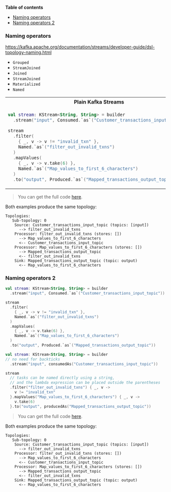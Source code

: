 <!--- TEST_NAME BasicsTest -->

**Table of contents**

<!--- TOC -->

  * [Naming operators](#naming-operators)
  * [Naming operators 2](#naming-operators-2)

<!--- END -->


<!--- INCLUDE .*\.kt
import dev.adamko.kotka.extensions.*
import org.apache.kafka.streams.*
import dev.adamko.kotka.extensions.streams.*
import org.apache.kafka.streams.kstream.*

private val builder = StreamsBuilder()

fun main() { 
----- SUFFIX .*\.kt

  println(builder.build().describe())
}
-->

### Naming operators

https://kafka.apache.org/documentation/streams/developer-guide/dsl-topology-naming.html

* `Grouped`
* `StreamJoined`
* `Joined`
* `StreamJoined`
* `Materialized`
* `Named`

<table>
<tr>
<th>Plain Kafka Streams</th>
<th>Kotka Streams</th>
</tr>
<tr>
<td>

```kotlin
val stream: KStream<String, String> = builder
  .stream("input", Consumed.`as`("Customer_transactions_input_topic"))

stream
  .filter(
    { _, v -> v != "invalid_txn" },
    Named.`as`("filter_out_invalid_txns")
  )
  .mapValues(
    { _, v -> v.take(6) },
    Named.`as`("Map_values_to_first_6_characters")
  )
  .to("output", Produced.`as`("Mapped_transactions_output_topic"))
```

</td>
<td>

```kotlin
val stream: KStream<String, String> = builder
// no need for backticks 
  .stream("input", consumedAs("Customer_transactions_input_topic"))

stream
  // tasks can be named directly using a string, 
  // and the lambda expression can be placed outside the parentheses 
  .filter("filter_out_invalid_txns") { _, v ->
    v != "invalid_txn"
  }.mapValues("Map_values_to_first_6_characters") { _, v ->
    v.take(6)
  }.to("output", producedAs("Mapped_transactions_output_topic"))
```


</td>
</tr>
</table>

> You can get the full code [here](./code/example/example-basics-naming-operators-01.kt).

Both examples produce the same topology:

```text
Topologies:
   Sub-topology: 0
    Source: Customer_transactions_input_topic (topics: [input])
      --> filter_out_invalid_txns
    Processor: filter_out_invalid_txns (stores: [])
      --> Map_values_to_first_6_characters
      <-- Customer_transactions_input_topic
    Processor: Map_values_to_first_6_characters (stores: [])
      --> Mapped_transactions_output_topic
      <-- filter_out_invalid_txns
    Sink: Mapped_transactions_output_topic (topic: output)
      <-- Map_values_to_first_6_characters
```

<!--- TEST -->

### Naming operators 2
 


```kotlin
val stream: KStream<String, String> = builder
  .stream("input", Consumed.`as`("Customer_transactions_input_topic"))

stream
  .filter(
    { _, v -> v != "invalid_txn" },
    Named.`as`("filter_out_invalid_txns")
  )
  .mapValues(
    { _, v -> v.take(6) },
    Named.`as`("Map_values_to_first_6_characters")
  )
  .to("output", Produced.`as`("Mapped_transactions_output_topic"))
```


```kotlin
val stream: KStream<String, String> = builder
// no need for backticks 
  .stream("input", consumedAs("Customer_transactions_input_topic"))

stream
  // tasks can be named directly using a string, 
  // and the lambda expression can be placed outside the parentheses 
  .filter("filter_out_invalid_txns") { _, v ->
    v != "invalid_txn"
  }.mapValues("Map_values_to_first_6_characters") { _, v ->
    v.take(6)
  }.to("output", producedAs("Mapped_transactions_output_topic"))
```


> You can get the full code [here](./code/example/example-basics-naming-operators-02.kt).

Both examples produce the same topology:

```text
Topologies:
   Sub-topology: 0
    Source: Customer_transactions_input_topic (topics: [input])
      --> filter_out_invalid_txns
    Processor: filter_out_invalid_txns (stores: [])
      --> Map_values_to_first_6_characters
      <-- Customer_transactions_input_topic
    Processor: Map_values_to_first_6_characters (stores: [])
      --> Mapped_transactions_output_topic
      <-- filter_out_invalid_txns
    Sink: Mapped_transactions_output_topic (topic: output)
      <-- Map_values_to_first_6_characters
```

<!--- TEST -->
